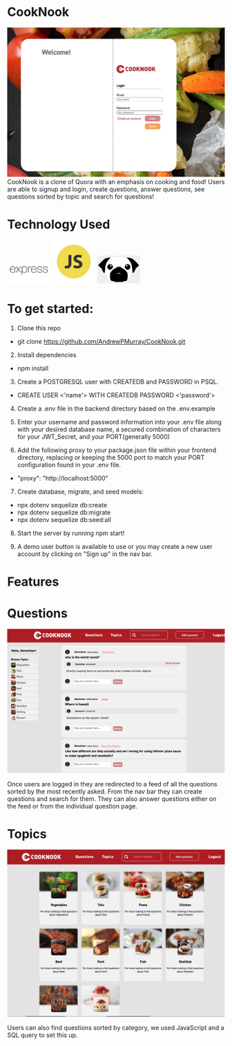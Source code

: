 # CookNook
<img src="public/images/homePage.png" >
  CookNook is a clone of Quora with an emphasis on cooking and food! Users are able to signup and login, create questions, answer questions, see questions sorted by topic and search for questions! 
  
# Technology Used
<p float="left">
<img src="public/images/express.png" width="100">
<img src="public/images/JS.png" width="100">
<img src="public/images/pug.png" width="100">
</p>

# To get started:

1. Clone this repo
  * git clone https://github.com/AndrewPMurray/CookNook.git

2. Install dependencies
  * npm install

3. Create a POSTGRESQL user with CREATEDB and PASSWORD in PSQL.
  * CREATE USER <'name'> WITH CREATEDB PASSWORD <'password'>

4. Create a .env file in the backend directory based on the .env.example

5. Enter your username and password information into your .env file along with your desired database name, a
   secured combination of characters for your JWT_Secret, and your PORT(generally 5000)

6. Add the following proxy to your package.json file within your frontend directory, replacing or
   keeping the 5000 port to match your PORT configuration found in your .env file.
  * "proxy": "http://localhost:5000"

7. Create database, migrate, and seed models:
  * npx dotenv sequelize db:create
  * npx dotenv sequelize db:migrate
  * npx dotenv sequelize db:seed:all
 
8. Start the server by running npm start!

9. A demo user button is available to use or you may create a new user account by clicking on "Sign up" in the nav bar.

# Features

# Questions
<img src="public/images/questions.png" >

Once users are logged in they are redirected to a feed of all the questions sorted by the most recently asked. From the nav bar they can create questions and search for them. They can also answer questions either on the feed or from the individual question page. 

# Topics
<img src="public/images/topics.png" >

Users can also find questions sorted by category, we used JavaScript and a SQL query to set this up. 

